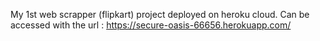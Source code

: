 My 1st web scrapper (flipkart) project deployed on heroku cloud.
Can be accessed with the url : https://secure-oasis-66656.herokuapp.com/
